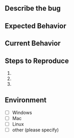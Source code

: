 ## Describe the bug

## Expected Behavior
<!--- What should happen -->

## Current Behavior
<!--- What happens instead of the expected behavior -->

## Steps to Reproduce
<!--- What steps can be done to reproduce -->
1.
2.
3. 

## Environment
- [ ] Windows
- [ ] Mac
- [ ] Linux
- [ ] other (please specify)
